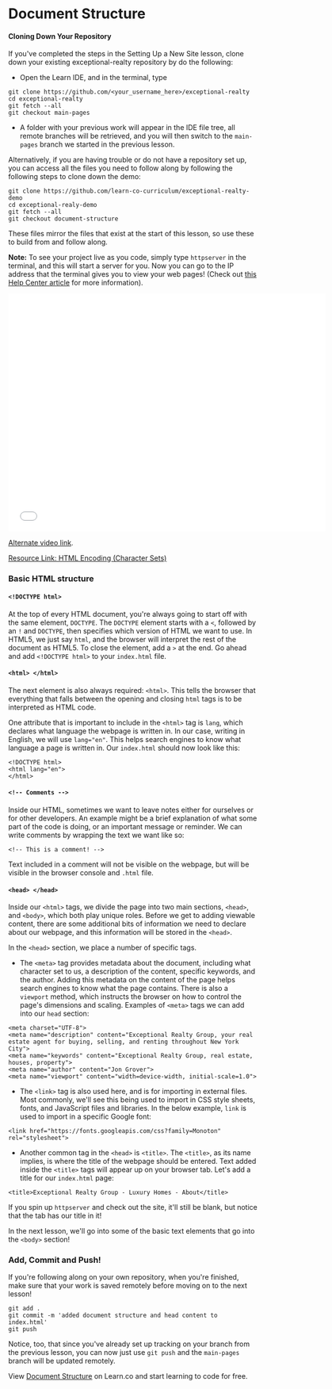# Document Structure

#### Cloning Down Your Repository

If you've completed the steps in the Setting Up a New Site lesson, clone down
your existing exceptional-realty repository by do the following:

* Open the Learn IDE, and in the terminal, type

```
git clone https://github.com/<your_username_here>/exceptional-realty
cd exceptional-realty
git fetch --all
git checkout main-pages
```

* A folder with your previous work will appear in the IDE file tree, all
  remote branches will be retrieved, and you will then switch to the
  `main-pages` branch we started in the previous lesson.

Alternatively, if you are having trouble or do not have a repository
set up, you can access all the files you need to follow along by following
the following steps to clone down the demo:

```
git clone https://github.com/learn-co-curriculum/exceptional-realty-demo
cd exceptional-realy-demo
git fetch --all
git checkout document-structure
```

These files mirror the files that exist at the start of this lesson, so use
these to build from and follow along.

**Note:** To see your project live as you code, simply type `httpserver` in the terminal, and this will start a server for you. Now you can go to the IP
address that the terminal gives you to view your web pages! (Check out [this Help Center article](http://help.learn.co/the-learn-ide/common-ide-questions/viewing-html-pages-in-the-learn-ide) for more information).

<iframe width="640" height="480" src="//www.youtube.com/embed/RBQX-Ko7A_s?rel=0&modestbranding=1" frameborder="0" allowfullscreen></iframe>

<p><a href="https://www.youtube.com/watch?v=RBQX-Ko7A_s">Alternate video link</a>.</p>

<p><a href="http://www.w3schools.com/html/html_charset.asp">Resource Link: HTML Encoding (Character Sets)</a></p>

### Basic HTML structure

#### `<!DOCTYPE html>`

At the top of every HTML document, you're always going to start off with the
same element, `DOCTYPE`. The `DOCTYPE` element starts with a `<`, followed by
an `!` and `DOCTYPE`, then specifies which version of HTML we want to use. In
HTML5, we just say `html`, and the browser will interpret the rest of the
document as HTML5. To close the element, add a `>` at the end. Go ahead and
add `<!DOCTYPE html>` to your `index.html` file.

#### `<html> </html>`

The next element is also always required: `<html>`. This tells the browser
that everything that falls between the opening and closing `html` tags is to
be interpreted as HTML code.

One attribute that is important to include in the `<html>` tag is `lang`, which
declares what language the webpage is written in. In our case, writing in
English, we will use `lang="en"`. This helps search engines to know what
language a page is written in. Our `index.html` should now look like this:

```
<!DOCTYPE html>
<html lang="en">
</html>
```

#### `<!-- Comments -->`

Inside our HTML, sometimes we want to leave notes either for ourselves or for
other developers. An example might be a brief explanation of what some part of
the code is doing, or an important message or reminder. We can write comments
by wrapping the text we want like so:

```
<!-- This is a comment! -->
```

Text included in a comment will not be visible on the webpage, but will be
visible in the browser console and `.html` file.

#### `<head> </head>`

Inside our `<html>` tags, we divide the page into two main sections, `<head>`,
and `<body>`, which both play unique roles. Before we get to adding viewable
content, there are some additional bits of information we need to declare about
our webpage, and this information will be stored in the `<head>`.

In the `<head>` section, we place a number of specific tags.

* The `<meta>` tag provides metadata about the document, including what
  character set to us, a description of the content, specific keywords, and the
  author. Adding this metadata on the content of the page helps search engines
  to know what the page contains. There is also a `viewport` method, which
  instructs the browser on how to control the page's dimensions and scaling.
  Examples of `<meta>` tags we can add into our `head` section:

```
<meta charset="UTF-8">
<meta name="description" content="Exceptional Realty Group, your real estate agent for buying, selling, and renting throughout New York City">
<meta name="keywords" content="Exceptional Realty Group, real estate, houses, property">
<meta name="author" content="Jon Grover">
<meta name="viewport" content="width=device-width, initial-scale=1.0">
```

* The `<link>` tag is also used here, and is for importing in external files.
  Most commonly, we'll see this being used to import in CSS style sheets, fonts,
  and JavaScript files and libraries. In the below example, `link` is used to
  import in a specific Google font:

```
<link href="https://fonts.googleapis.com/css?family=Monoton" rel="stylesheet">
```

* Another common tag in the `<head>` is `<title>`. The `<title>`, as its name
  implies, is where the title of the webpage should be entered. Text added inside
  the `<title>` tags will appear up on your browser tab. Let's add a title for
  our `index.html` page:

```
<title>Exceptional Realty Group - Luxury Homes - About</title>
```

If you spin up `httpserver` and check out the site, it'll still be blank, but
notice that the tab has our title in it!

In the next lesson, we'll go into some of the basic text elements that go into
the `<body>` section!

### Add, Commit and Push!

If you're following along on your own repository, when you're finished, make
sure that your work is saved remotely before moving on to the next lesson!

```
git add .
git commit -m 'added document structure and head content to index.html'
git push
```

Notice, too, that since you've already set up tracking on your branch from the
previous lesson, you can now just use `git push` and the `main-pages` branch
will be updated remotely.

<p class='util--hide'>View <a href='https://learn.co/lessons/document-structure'>Document Structure</a> on Learn.co and start learning to code for free.</p>

